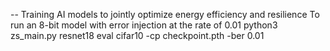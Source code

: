 -- Training AI models to jointly optimize energy efficiency and resilience
To run an 8-bit model with error injection at the rate of 0.01
python3 zs_main.py resnet18 eval cifar10 -cp checkpoint.pth -ber 0.01



